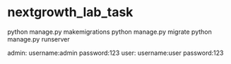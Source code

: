 # nextgrowth_lab_task
python manage.py makemigrations
python manage.py migrate
python manage.py runserver

admin:
 username:admin
 password:123
user:
 username:user
 password:123
